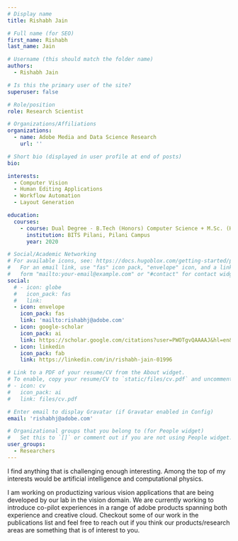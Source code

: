 ```yaml
---
# Display name
title: Rishabh Jain

# Full name (for SEO)
first_name: Rishabh
last_name: Jain

# Username (this should match the folder name)
authors:
  - Rishabh Jain

# Is this the primary user of the site?
superuser: false

# Role/position
role: Research Scientist

# Organizations/Affiliations
organizations:
  - name: Adobe Media and Data Science Research
    url: ''

# Short bio (displayed in user profile at end of posts)
bio: 

interests:
  - Computer Vision
  - Human Editing Applications
  - Workflow Automation
  - Layout Generation

education:
  courses:
    - course: Dual Degree - B.Tech (Honors) Computer Science + M.Sc. (Honors) Physics
      institution: BITS Pilani, Pilani Campus
      year: 2020

# Social/Academic Networking
# For available icons, see: https://docs.hugoblox.com/getting-started/page-builder/#icons
#   For an email link, use "fas" icon pack, "envelope" icon, and a link in the
#   form "mailto:your-email@example.com" or "#contact" for contact widget.
social:
  # - icon: globe
  #   icon_pack: fas
  #   link: 
  - icon: envelope
    icon_pack: fas
    link: 'mailto:rishabhj@adobe.com'
  - icon: google-scholar
    icon_pack: ai
    link: https://scholar.google.com/citations?user=PWOTgvQAAAAJ&hl=en&oi=ao
  - icon: linkedin
    icon_pack: fab
    link: https://linkedin.com/in/rishabh-jain-01996

# Link to a PDF of your resume/CV from the About widget.
# To enable, copy your resume/CV to `static/files/cv.pdf` and uncomment the lines below.
# - icon: cv
#   icon_pack: ai
#   link: files/cv.pdf

# Enter email to display Gravatar (if Gravatar enabled in Config)
email: 'rishabhj@adobe.com'

# Organizational groups that you belong to (for People widget)
#   Set this to `[]` or comment out if you are not using People widget.
user_groups:
  - Researchers
---
```


I find anything that is challenging enough interesting. Among the top of my interests would be artificial intelligence and computational physics.

I am working on productizing various vision applications that are being developed by our lab in the vision domain. We are currently working to introduce co-pilot experiences in a range of adobe products spanning both experience and creative cloud. Checkout some of our work in the publications list and feel free to reach out if you think our products/research areas are something that is of interest to you.